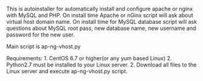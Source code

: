 This is autoinstaller for automatically install and configure apache or nginx with MySQL and PHP. On install time Apache or nGinx script will ask about virtual host domain name. On install time for MySQL database script will ask questions about MySQL root pass, new database name, new username and password for the new user.

Main script is ap-ng-vhost.py

Requirements:
	1. CentOS 6.7 or higher(or any yum based Linux)
	2. Python2.7 must be installed to your Linux server.
	2. Download all files to the Linux server and execute ap-ng-vhost.py script.
